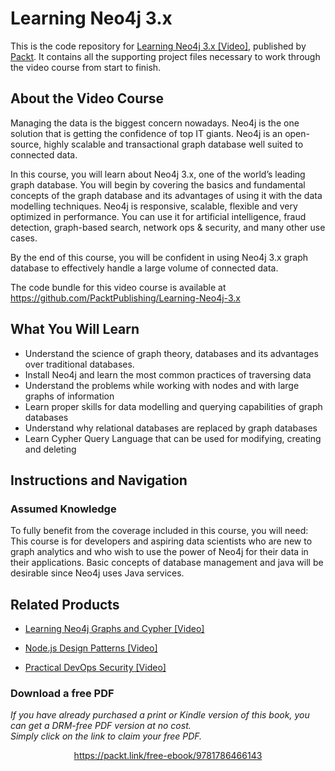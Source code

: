 


# Learning Neo4j 3.x
This is the code repository for [Learning Neo4j 3.x [Video]](https://www.packtpub.com/application-development/learning-neo4j-3x-video), published by [Packt](https://www.packtpub.com/?utm_source=github). It contains all the supporting project files necessary to work through the video course from start to finish.
## About the Video Course
Managing the data is the biggest concern nowadays. Neo4j is the one solution that is getting the confidence of top IT giants. Neo4j is an open-source, highly scalable and transactional graph database well suited to connected data. 

In this course, you will learn about Neo4j 3.x, one of the world’s leading graph database. You will begin by covering the basics and fundamental concepts of the graph database and its advantages of using it with the data modelling techniques. Neo4j is responsive, scalable, flexible and very optimized in performance. You can use it for artificial intelligence, fraud detection, graph-based search, network ops & security, and many other use cases. 

By the end of this course, you will be confident in using Neo4j 3.x graph database to effectively handle a large volume of connected data.

The code bundle for this video course is available at https://github.com/PacktPublishing/Learning-Neo4j-3.x

<H2>What You Will Learn</H2>
<DIV class=book-info-will-learn-text>
<UL>
<LI> Understand the science of graph theory, databases and its advantages over traditional databases.

  

<LI> Install Neo4j and learn the most common practices of traversing data 
<LI> Understand the problems while working with nodes and with large graphs of information
<LI> Learn proper skills for data modelling and querying capabilities of graph databases
<LI> Understand why relational databases are replaced by graph databases
<LI> Learn Cypher Query Language that can be used for modifying, creating and deleting </UL></DIV>

## Instructions and Navigation
### Assumed Knowledge
To fully benefit from the coverage included in this course, you will need:<br/>
This course is for developers and aspiring data scientists who are new to graph analytics and who wish to use the power of Neo4j for their data in their applications. Basic concepts of database management and java will be desirable since Neo4j uses Java services.


## Related Products
* [Learning Neo4j Graphs and Cypher [Video]](https://www.packtpub.com/big-data-and-business-intelligence/learning-neo4j-graphs-and-cypher-video)

* [Node.js Design Patterns [Video]](https://www.packtpub.com/web-development/nodejs-design-patterns-video)
* [Practical DevOps Security [Video]](https://www.packtpub.com/virtualization-and-cloud/practical-devops-security-video)
### Download a free PDF

 <i>If you have already purchased a print or Kindle version of this book, you can get a DRM-free PDF version at no cost.<br>Simply click on the link to claim your free PDF.</i>
<p align="center"> <a href="https://packt.link/free-ebook/9781786466143">https://packt.link/free-ebook/9781786466143 </a> </p>